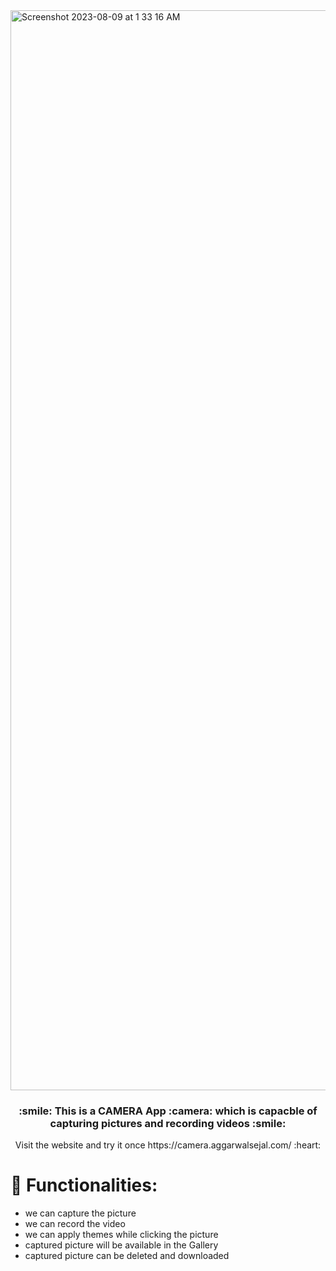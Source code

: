 <img width="1728" alt="Screenshot 2023-08-09 at 1 33 16 AM" src="https://github.com/aggarwalsejal/Camera-App/assets/56756275/ed75f8a1-e365-4c16-af3d-8a7904a7eaf7">

<h3 align=center> :smile: This is a  <strong>CAMERA App :camera: </strong> which is capacble of capturing pictures and recording videos :smile: </h3>
<p align=center>Visit the website and try it once https://camera.aggarwalsejal.com/ :heart:</p>

# :small_blue_diamond: Functionalities:

* we can capture the picture
* we can record the video
* we can apply themes while clicking the picture
* captured picture will be available in the Gallery
* captured picture can be deleted and downloaded
